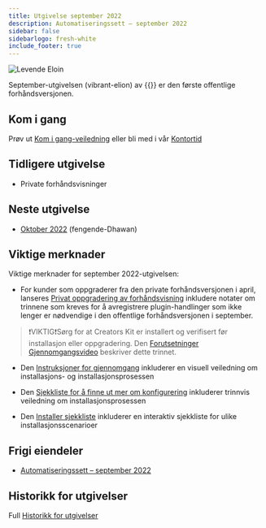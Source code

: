 ```yaml
---
title: Utgivelse september 2022
description: Automatiseringssett – september 2022
sidebar: false
sidebarlogo: fresh-white
include_footer: true
---
```

![Levende Eloin](/images/vibrant-elion.png)

September-utgivelsen (vibrant-elion) av {{<product-name>}} er den første offentlige forhåndsversjonen.

## Kom i gang

Prøv ut [Kom i gang-veiledning](/nb/get-started) eller bli med i vår [Kontortid](/nb/office-hours)

## Tidligere utgivelse

- Private forhåndsvisninger

## Neste utgivelse

- [Oktober 2022](/nb/releases/october-2022) (fengende-Dhawan)

## Viktige merknader

Viktige merknader for september 2022-utgivelsen:

- For kunder som oppgraderer fra den private forhåndsversjonen i april, lanseres [Privat oppgradering av forhåndsvisning](https://github.com/microsoft/powercat-automation-kit/blob/main/docs/private-preview-upgrade.md) inkludere notater om trinnene som kreves for å avregistrere plugin-handlinger som ikke lenger er nødvendige i den offentlige forhåndsversjonen i september.

>❗VIKTIG❗Sørg for at Creators Kit er installert og verifisert før installasjon eller oppgradering. Den [Forutsetninger Gjennomgangsvideo](https://github.com/microsoft/powercat-automation-kit/blob/main/docs/walkthrough.md) beskriver dette trinnet.

- Den [Instruksjoner for gjennomgang](https://github.com/microsoft/powercat-automation-kit/blob/main/docs/walkthrough.md) inkluderer en visuell veiledning om installasjons- og installasjonsprosessen

- Den [Sjekkliste for å finne ut mer om konfigurering](https://learn.microsoft.com/power-automate/guidance/automation-kit/setup/setup-checklist) inkluderer trinnvis veiledning om installasjonsprosessen

- Den [Installer sjekkliste](/nb/get-started/install-checklist) inkluderer en interaktiv sjekkliste for ulike installasjonsscenarioer

## Frigi eiendeler

- [Automatiseringssett – september 2022](https://github.com/microsoft/powercat-automation-kit/releases/tag/AutomationKit-September2022)

## Historikk for utgivelser

Full [Historikk for utgivelser](/nb/releases)
